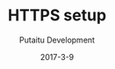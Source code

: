 ---
title: 'HTTPS setup'
description: 'A quick guide on setting up HTTPS with HashBrown'
sections:
    -
        template: banner
        image: 50d05eee9088c589bfd5a5a3a3043c0ebcc4972b
        text: "<h1>HTTPS setup</h1>\n\n<p>A quick guide on setting up HTTPS with HashBrown</p>\n"
        theme: dark
    -
        template: richTextSection
        text: "<h2 id=\"the-config-file\">The config file</h2>\n<p>All you have to do to start using HTTPS is fill out the details in the config file located at:</p>\n<pre><code>/config/ssl.cfg\n</code></pre><p>The format of this file is as follows:</p>\n<pre><code>{\n    // The email responsible for this certificate, e.g. you@example.com\n    &quot;email&quot;: &quot;&quot;,      \n\n    // The domain name for this server, e.g. hashbrown.example.com\n    &quot;domain&quot;: &quot;&quot;,               \n}\n</code></pre><h2 id=\"you-re-done-\">You&#39;re done!</h2>\n<p>Yep, that&#39;s literally it. HashBrown uses an implementation of <a href=\"https://letsencrypt.org/\">letsencrypt</a>, which makes HTTPS a breeze for everyone.</p>\n"
meta:
    id: a6f7583f30ca79f25daed414a73efbc749bcc0eb
    parentId: bf70856caed6633b734d5b0e7b61a651305571f1
    language: en
date: '2017-3-9'
author: 'Putaitu Development'
permalink: /guides/https-setup/
layout: sectionPage
---